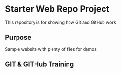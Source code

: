 # Starter Web Repo Project

This repository is for showing how Git and GitHub work

## Purpose

Sample website with plenty of files for demos

## GIT & GITHub Training